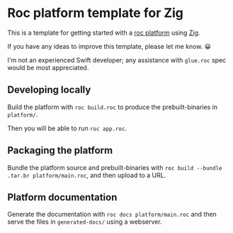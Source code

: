 # Roc platform template for Zig

This is a template for getting started with a [roc platform](https://www.roc-lang.org/platforms) using [Zig](https://ziglang.org).

If you have any ideas to improve this template, please let me know. 😀

I'm not an experienced Swift developer; any assistance with `glue.roc` spec would be most appreciated.

## Developing locally

Build the platform with `roc build.roc` to produce the prebuilt-binaries in `platform/`. 

Then you will be able to run `roc app.roc`.

## Packaging the platform

Bundle the platform source and prebuilt-binaries with `roc build --bundle .tar.br platform/main.roc`, and then upload to a URL.  

## Platform documentation

Generate the documentation with `roc docs platform/main.roc` and then serve the files in `generated-docs/` using a webserver.